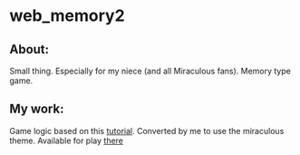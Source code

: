 # web_memory2

## About:
Small thing. Especially for my niece (and all Miraculous fans). Memory type game.

## My work:
Game logic based on this [tutorial](http://kursjs.pl). Converted by me to use the miraculous theme.
Available for play [there](https://www.jacektertil.pl/misc/miraculous/)
